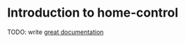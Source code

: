 # Introduction to home-control

TODO: write [great documentation](http://jacobian.org/writing/what-to-write/)
